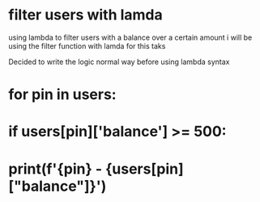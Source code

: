 # filter users with lamda
using lambda to filter users with a balance over a certain amount
i will be using the filter function with lamda  for this taks


Decided to write the logic normal way before using lambda syntax
# for pin in users:
#     if users[pin]['balance'] >= 500:
#         print(f'{pin} - {users[pin]["balance"]}')

